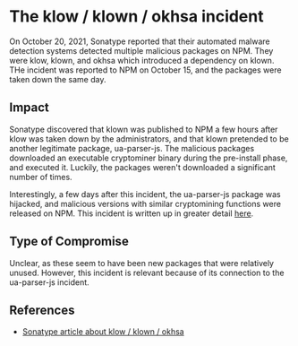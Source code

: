 # The klow / klown / okhsa incident

On October 20, 2021, Sonatype reported that their automated malware detection systems detected multiple malicious packages on NPM. They were klow, klown, and okhsa which introduced a dependency on klown. THe incident was reported to NPM on October 15, and the packages were taken down the same day.

## Impact

Sonatype discovered that klown was published to NPM a few hours after klow was taken down by the administrators, and that klown pretended to be another legitimate package, ua-parser-js. The malicious packages downloaded an executable cryptominer binary during the pre-install phase, and executed it. Luckily, the packages weren't downloaded a significant number of times.

Interestingly, a few days after this incident, the ua-parser-js package was hijacked, and malicious versions with similar cryptomining functions were released on NPM. This incident is written up in greater detail [here](ua-parser-js.md).

## Type of Compromise

Unclear, as these seem to have been new packages that were relatively unused. However, this incident is relevant because of its connection to the ua-parser-js incident.

## References

- [Sonatype article about klow / klown / okhsa](https://blog.sonatype.com/newly-found-npm-malware-mines-cryptocurrency-on-windows-linux-macos-devices)